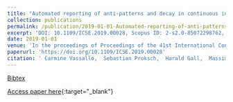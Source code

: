 ```yaml
---
title: "Automated reporting of anti-patterns and decay in continuous integration"
collection: publications
permalink: /publication/2019-01-01-Automated-reporting-of-anti-patterns-and-decay-in-continuous-integration
excerpt: 'DOI: 10.1109/ICSE.2019.00028, Scopus ID: 2-s2.0-85072298762, Cited by: 0'
date: 2019-01-01
venue: 'In the proceedings of Proceedings of the 41st International Conference on Software Engineering, ICSE 2019, Montreal, QC, Canada, May 25-31, 2019'
paperurl: 'https://doi.org/10.1109/ICSE.2019.00028'
citation: ' Carmine Vassallo,  Sebastian Proksch,  Harald Gall,  Massimiliano Di, &quot;Automated reporting of anti-patterns and decay in continuous integration.&quot; In the proceedings of Proceedings of the 41st International Conference on Software Engineering, ICSE 2019, Montreal, QC, Canada, May 25-31, 2019, 2019.'
---
```

[Bibtex](https://dblp.org/rec/bib/conf/icse/VassalloPGP19)

[Access paper here](https://doi.org/10.1109/ICSE.2019.00028){:target="_blank"}
